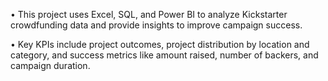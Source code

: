  • This project uses Excel, SQL, and Power BI to analyze Kickstarter crowdfunding data and provide insights to improve campaign success. 
 
 • Key KPIs include project outcomes, project distribution by location and category,  and success metrics like amount raised, number of backers, and campaign duration.
